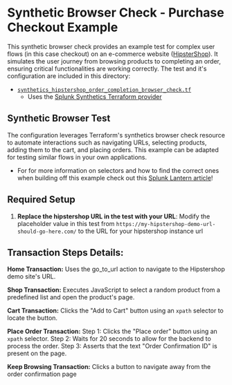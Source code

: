 # Synthetic Browser Check - Purchase Checkout Example
This synthetic browser check provides an example test for complex user flows (in this case checkout) on an e-commerce website ([HipsterShop](https://github.com/signalfx/microservices-demo/)). It simulates the user journey from browsing products to completing an order, ensuring critical functionalities are working correctly.
The test and it's configuration are included in this directory:
- [`synthetics_hipstershop_order_completion_browser_check.tf`](./synthetics_hipstershop_order_completion_browser_check.tf) 
    - Uses the [Splunk Synthetics Terraform provider](https://registry.terraform.io/providers/splunk/synthetics/latest/docs)

## Synthetic Browser Test
The configuration leverages Terraform's synthetics browser check resource to automate interactions such as navigating URLs, selecting products, adding them to the cart, and placing orders. This example can be adapted for testing similar flows in your own applications.

- For for more information on selectors and how to find the correct ones when building off this example check out this [Splunk Lantern article](https://lantern.splunk.com/Observability/UCE/Proactive_response/Improve_User_Experiences/Running_Synthetics_browser_tests/Selectors_for_multi-step_browser_tests)!

## Required Setup

1. **Replace the hipstershop URL in the test with your URL**: Modify the placeholder value in this test from `https://my-hipstershop-demo-url-should-go-here.com/` to the URL for your hipstershop instance url

## Transaction Steps Details:

**Home Transaction:**
Uses the go_to_url action to navigate to the Hipstershop demo site's URL. 

**Shop Transaction:**
Executes JavaScript to select a random product from a predefined list and open the product's page.   

**Cart Transaction:**
Clicks the "Add to Cart" button using an `xpath` selector to locate the button.  

**Place Order Transaction:**
Step 1: Clicks the "Place order" button using an `xpath` selector.
Step 2: Waits for 20 seconds to allow for the backend to process the order.
Step 3: Asserts that the text "Order Confirmation ID" is present on the page.

**Keep Browsing Transaction:**
Clicks a button to navigate away from the order confirmation page


